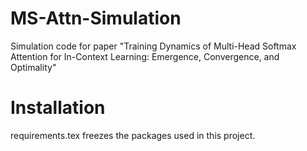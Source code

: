 # MS-Attn-Simulation
Simulation code for paper "Training Dynamics of Multi-Head Softmax Attention for In-Context Learning: Emergence, Convergence, and Optimality"

# Installation
requirements.tex freezes the packages used in this project. 